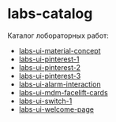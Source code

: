 # labs-catalog

Каталог лобораторных работ:

- [labs-ui-material-concept]
- [labs-ui-pinterest-1]
- [labs-ui-pinterest-2]
- [labs-ui-pinterest-3]
- [labs-ui-alarm-interaction]
- [labs-ui-mdm-facelift-cards]
- [labs-ui-switch-1]
- [labs-ui-welcome-page]


[labs-ui-material-concept]:<https://github.com/yamblz-native/labs-material-concept>
[labs-ui-pinterest-1]:<https://github.com/yamblz-native/labs-pinterest-1>
[labs-ui-pinterest-2]:<https://github.com/yamblz-native/labs-pinterest-2>
[labs-ui-pinterest-3]:<https://github.com/yamblz-native/labs-pinterest-3>
[labs-ui-alarm-interaction]:<https://github.com/yamblz-native/labs-ui-alarm-interaction>
[labs-ui-mdm-facelift-cards]:<https://github.com/yamblz-native/labs-ui-mdm-facelift-cards>
[labs-ui-switch-1]:<https://github.com/yamblz-native/labs-ui-switch-1>
[labs-ui-welcome-page]:<https://github.com/yamblz-native/labs-ui-welcome-page>
